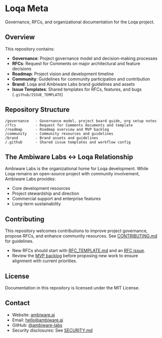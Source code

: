 # Loqa Meta

Governance, RFCs, and organizational documentation for the Loqa project.

## Overview

This repository contains:

- **Governance**: Project governance model and decision-making processes
- **RFCs**: Request for Comments on major architectural and feature decisions
- **Roadmap**: Project vision and development timeline
- **Community**: Guidelines for community participation and contribution
- **Brand**: Loqa and Ambiware Labs brand guidelines and assets
- **Issue Templates**: Shared templates for RFCs, features, and bugs (`.github/ISSUE_TEMPLATE`)

## Repository Structure

```
/governance   - Governance model, project board guide, org setup notes
/rfcs         - Request for Comments documents and template
/roadmap      - Roadmap overview and MVP backlog
/community    - Community resources and guidelines
/brand        - Brand assets and guidelines
/.github      - Shared issue templates and workflow config
```

## The Ambiware Labs ↔ Loqa Relationship

Ambiware Labs is the organizational home for Loqa development. While Loqa remains an open-source project with community involvement, Ambiware Labs provides:

- Core development resources
- Project stewardship and direction
- Commercial support and enterprise features
- Long-term sustainability

## Contributing

This repository welcomes contributions to improve project governance, propose RFCs, and enhance community resources. See [CONTRIBUTING.md](CONTRIBUTING.md) for guidelines.

- New RFCs should start with [RFC_TEMPLATE.md](rfcs/RFC_TEMPLATE.md) and an [RFC issue](.github/ISSUE_TEMPLATE/rfc.md).
- Review the [MVP backlog](roadmap/MVP_BACKLOG.md) before proposing new work to ensure alignment with current priorities.

## License

Documentation in this repository is licensed under the MIT License.

## Contact

- Website: [ambiware.ai](https://ambiware.ai)
- Email: hello@ambiware.ai
- GitHub: [@ambiware-labs](https://github.com/ambiware-labs)
- Security disclosures: See [SECURITY.md](SECURITY.md)

